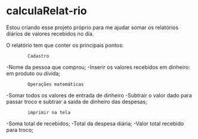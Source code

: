 # calculaRelat-rio
Estou criando esse projeto próprio para me ajudar somar os relatórios diários de valores recebidos no dia.

O relatório tem que conter os principais pontos:

            Cadastro
-Nome da pessoa que comprou;
-Inserir os valores recebidos em dinheiro: em produto ou  dívida;

            Operações matemáticas
-Somar todos os valores de entrada de dinheiro
-Subtrair o valor dado para passar troco e subtrair a saída de dinheiro das despesas;


            imprimir na tela
-Soma total de recebidos;
-Total da despesa diária;
-Valor total recebido para troco;


